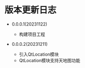 # 版本更新日志
- 0.0.0.1(20231122)
  - 构建项目工程

- 0.0.0.2(20231211)
  - 引入QtLocation模块
  - QtLocation模块支持天地图功能